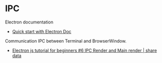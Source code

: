# IPC

Electron documentation

- [Quick start with Electron Doc](https://www.electronjs.org/docs/latest/tutorial/quick-start)

Communication IPC between Terminal and BrowserWindow.

- [Electron js tutorial for beginners #6 IPC Render and Main render | share data
](https://www.youtube.com/watch?v=Ytu5yXHhiVc&ab_channel=CodeStepByStep)
